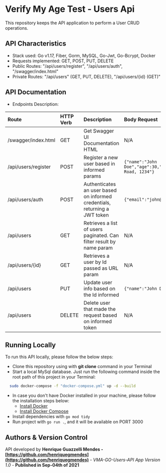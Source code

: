 # Verify My Age Test - Users Api

This repository keeps the API application to perform a User CRUD operations.

## API Characteristics

* Stack used: Go v1.17, Fiber, Gorm, MySQL, Go-Jwt, Go-Bcrypt, Docker
* Requests implemented: GET, POST, PUT, DELETE
* Public Routes: "/api/users/register", "/api/users/auth", "/swagger/index.html"
* Private Routes: "/api/users" (GET, PUT, DELETE), "/api/users/{id} (GET)"

## API Documentation

* Endpoints Description:

|   Route      |  HTTP Verb     |  Description  |  Body Request |  Example Response |  Status Code |
| :---         | :---           | :---          | :---          | :---              | :---         |
| /swagger/index.html  |   GET   | Get Swagger UI Documentation HTML  | N/A | HTML file | 200 |
| /api/users/register |   POST     | Register a new user based in informed params  |  ````{"name":"John Doe","age":30,"email":"john@doe.com","password":"123456","repeat_password":"123456","address":"Jd Road, 1234"}```` | ````{"id":15,"name":"John Doe","age":30,"email":"john@doe.com","address":"Jd Road, 1234"}``` | 201 |
| /api/users/auth   |     POST     | Authenticates an user based on informed credentials, returning a JWT token  | ````{"email":"john@doe.com","password":"123456"}```` | ````{"token":"eyJhbGciOiJIUzI1NiIsInR5cCI6IkpXVCJ9.eyJleHAiOjE2MzA4Njk2NzIsImlzcyI6IjE1In0.ZrpH4tzt2qdDtTFynj3ez2rIl8KM9cvmkI5AO1JOKps"}```` | 200 |
| /api/users  |   GET   | Retrieves a list of users paginated. Can filter result by name param | N/A | ````{"data":[{"id":15,"name":"John Doe","age":30,"email":"john@doe.com","address":"Jd Road, 1234"}],"page":{"page":1,"page_total":1,"total_results":1,"last_page":1}}```` | 200 |
| /api/users/{id}  |   GET   | Retrieves a user by Id passed as URL param  | N/A | ````{"id":15,"name":"John Doe","age":30,"email":"john@doe.com","address":"Jd Road, 1234"}```` | 200 |
| /api/users  |   PUT   | Update user info based on the Id informed   | ````{"name":"John Doe Updated","age":32,"address":"Jd Road, 4321"}```` | ````{"id":15,"name":"John Doe Updated","age":32,"email":"john@doe.com","address":"Jd Road, 4321"}```` | 200 |
| /api/users  |   DELETE   | Delete user that made the request based on informed token | N/A | N/A | 204 |

## Running Locally

To run this API locally, please follow the below steps:

* Clone this repository using with **git clone** command in your Terminal
* Start a local MySql database. Just run the following command inside the root path of this project in your Terminal:
```bash
  sudo docker-compose -f "docker-compose.yml" up -d --build
```
* In case you don't have Docker installed in your machine, please follow the installation steps below:
    * [Install Docker](https://docs.docker.com/get-docker/)
    * [Install Docker Compose](https://docs.docker.com/compose/install/)
* Install dependencies with `go mod tidy`
* Run project with `go run .`, and it will be available on PORT 3000

## Authors & Version Control

API developed by **Henrique Guazzelli Mendes - [https://github.com/henriquegmendes](https://github.com/henriquegmendes)** - *VMA-GO-Users-API App Version 1.0* - **Published in Sep-04th of 2021**